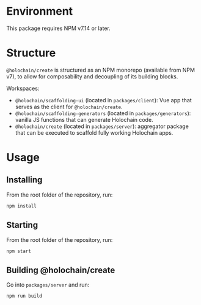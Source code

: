 # Environment

This package requires NPM v7.14 or later.

# Structure

`@holochain/create` is structured as an NPM monorepo (available from NPM v7), to allow for composability and decoupling of its building blocks.

Workspaces:

- `@holochain/scaffolding-ui` (located in `packages/client`): Vue app that serves as the client for `@holochain/create`.
- `@holochain/scaffolding-generators` (located in `packages/generators`): vanilla JS functions that can generate Holochain code.
- `@holochain/create` (located in `packages/server`): aggregator package that can be executed to scaffold fully working Holochain apps.

# Usage

## Installing

From the root folder of the repository, run:

```bash
npm install
```

## Starting

From the root folder of the repository, run:

```bash
npm start
```

## Building @holochain/create

Go into `packages/server` and run:

```bash
npm run build
```
